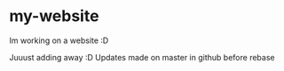 # my-website
Im working on a website :D

Juuust adding away :D
Updates made on master in github before rebase
